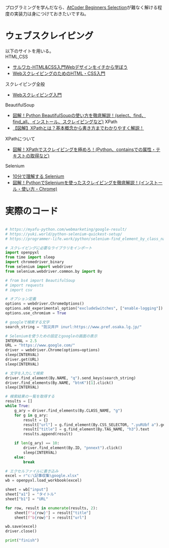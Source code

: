 プログラミングを学んだなら、[AtCoder Beginners Selection](https://atcoder.jp/contests/abs)が難なく解ける程度の実装力は身につけておきたいですね。

# ウェブスクレイピング

以下のサイトを用いる。  
HTML,CSS

- [サルワカ-HTML&CSS入門Webデザインをイチから学ぼう](https://saruwakakun.com/html-css/basic)
- [WebスクレイピングのためのHTML・CSS入門](https://umano-ie.com/scraping03/)

スクレイピング全般

- [Webスクレイピング入門](https://aiacademy.jp/texts/show/?id=50)


BeautifulSoup
- [図解！Python BeautifulSoupの使い方を徹底解説！(select、find、find_all、インストール、スクレイピングなど)](https://ai-inter1.com/beautifulsoup_1/)
XPath
- [【図解】XPathとは？基本概念から書き方までわかりやすく解説！](https://www.octoparse.jp/blog/xpath-introduction/#) 

XPathについて
- [図解！XPathでスクレイピングを極めろ！(Python、containsでの属性・テキストの取得など)](https://ai-inter1.com/xpath/)

Selenium
- [10分で理解する Selenium](https://qiita.com/Chanmoro/items/9a3c86bb465c1cce738a)
- [図解！PythonでSeleniumを使ったスクレイピングを徹底解説！(インストール・使い方・Chrome)](https://ai-inter1.com/python-selenium/)

# 実際のコード

```python

# https://myafu-python.com/webmarketing/google-result/
# https://yuki.world/python-selenium-quickest-setup/
# https://programmer-life.work/python/selenium-find_element_by_class_name-deprecated

# スクレイピングに必要なライブラリをインポート
import openpyxl
from time import sleep
import chromedriver_binary
from selenium import webdriver
from selenium.webdriver.common.by import By

# from bs4 import BeautifulSoup
# import requests
# import csv

# オプション定義
options = webdriver.ChromeOptions()
options.add_experimental_option("excludeSwitches", ["enable-logging"])
options.use_chromium = True

# googleで検索する文字
search_string = "防災井戸 inurl:https://www.pref.osaka.lg.jp/"

# Seleniumを使うための設定とgoogleの画面の表示
INTERVAL = 2.5
URL = "https://www.google.com/"
driver = webdriver.Chrome(options=options)
sleep(INTERVAL)
driver.get(URL)
sleep(INTERVAL)

# 文字を入力して検索
driver.find_element(By.NAME, "q").send_keys(search_string)
driver.find_elements(By.NAME, "btnK")[1].click()
sleep(INTERVAL)

# 検索結果の一覧を取得する
results = []
while True:
    g_ary = driver.find_elements(By.CLASS_NAME, "g")
    for g in g_ary:
        result = {}
        result["url"] = g.find_element(By.CSS_SELECTOR, ".yuRUbf a").get_attribute("href")
        result["title"] = g.find_element(By.TAG_NAME, "h3").text
        results.append(result)

    if len(g_ary) == 10:
        driver.find_element(By.ID, "pnnext").click()
        sleep(INTERVAL)
    else:
        break

# エクセルファイルに書き込み
excel = r"c:\記事収集\google.xlsx"
wb = openpyxl.load_workbook(excel)

sheet = wb["input"]
sheet["a1"] = "タイトル"
sheet["b1"] = "URL"

for row, result in enumerate(results, 2):
    sheet[f"a{row}"] = result["title"]
    sheet[f"b{row}"] = result["url"]

wb.save(excel)
driver.close()

print("finish")
```
